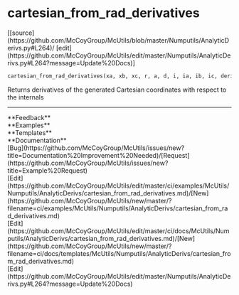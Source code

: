 # <a id="McUtils.Numputils.AnalyticDerivs.cartesian_from_rad_derivatives">cartesian_from_rad_derivatives</a>
<div class="docs-source-link" markdown="1">
[[source](https://github.com/McCoyGroup/McUtils/blob/master/Numputils/AnalyticDerivs.py#L264)/
[edit](https://github.com/McCoyGroup/McUtils/edit/master/Numputils/AnalyticDerivs.py#L264?message=Update%20Docs)]
</div>

```python
cartesian_from_rad_derivatives(xa, xb, xc, r, a, d, i, ia, ib, ic, derivs, order=2, return_comps=False): 
```
Returns derivatives of the generated Cartesian coordinates with respect
to the internals












---


<div markdown="1" class="text-secondary">
<div class="container">
  <div class="row">
   <div class="col" markdown="1">
**Feedback**   
</div>
   <div class="col" markdown="1">
**Examples**   
</div>
   <div class="col" markdown="1">
**Templates**   
</div>
   <div class="col" markdown="1">
**Documentation**   
</div>
   <div class="col" markdown="1">
   
</div>
   <div class="col" markdown="1">
   
</div>
   <div class="col" markdown="1">
   
</div>
</div>
  <div class="row">
   <div class="col" markdown="1">
[Bug](https://github.com/McCoyGroup/McUtils/issues/new?title=Documentation%20Improvement%20Needed)/[Request](https://github.com/McCoyGroup/McUtils/issues/new?title=Example%20Request)   
</div>
   <div class="col" markdown="1">
[Edit](https://github.com/McCoyGroup/McUtils/edit/master/ci/examples/McUtils/Numputils/AnalyticDerivs/cartesian_from_rad_derivatives.md)/[New](https://github.com/McCoyGroup/McUtils/new/master/?filename=ci/examples/McUtils/Numputils/AnalyticDerivs/cartesian_from_rad_derivatives.md)   
</div>
   <div class="col" markdown="1">
[Edit](https://github.com/McCoyGroup/McUtils/edit/master/ci/docs/McUtils/Numputils/AnalyticDerivs/cartesian_from_rad_derivatives.md)/[New](https://github.com/McCoyGroup/McUtils/new/master/?filename=ci/docs/templates/McUtils/Numputils/AnalyticDerivs/cartesian_from_rad_derivatives.md)   
</div>
   <div class="col" markdown="1">
[Edit](https://github.com/McCoyGroup/McUtils/edit/master/Numputils/AnalyticDerivs.py#L264?message=Update%20Docs)   
</div>
   <div class="col" markdown="1">
   
</div>
   <div class="col" markdown="1">
   
</div>
   <div class="col" markdown="1">
   
</div>
</div>
</div>
</div>